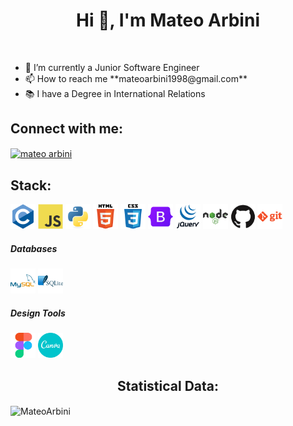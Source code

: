 <h1 align="center">Hi 👋, I'm Mateo Arbini</h1>
<br>

<ul>
  <li>🌱 I’m currently a Junior Software Engineer</li>
  <li>📫 How to reach me **mateoarbini1998@gmail.com**</li>
  <li>📚 I have a Degree in International Relations</li>
</ul>

<h2 align="left">Connect with me:</h2>
<a href="https://www.linkedin.com/in/mateo-arbini-1493691a8/" target="blank">
<img align="center" src="https://raw.githubusercontent.com/rahuldkjain/github-profile-readme-generator/master/src/images/icons/Social/linked-in-alt.svg" alt="mateo arbini" width="30" /> </a>

<br>

<h2 align="left">Stack:</h2>
<div>
  <div>
    <img src="https://raw.githubusercontent.com/devicons/devicon/master/icons/c/c-original.svg" alt="C" width="40"/>
    <img src="https://raw.githubusercontent.com/devicons/devicon/master/icons/javascript/javascript-original.svg" alt="Javascript" width="40"/>
    <img src="https://raw.githubusercontent.com/devicons/devicon/master/icons/python/python-original.svg" alt="Python" width="40"/>
    <img src="https://github.com/devicons/devicon/blob/master/icons/html5/html5-original-wordmark.svg" alt="HTML" width="40"/>
    <img src="https://github.com/devicons/devicon/blob/master/icons/css3/css3-original-wordmark.svg" alt="CSS" width="40"/>
    <img src="https://github.com/devicons/devicon/blob/master/icons/bootstrap/bootstrap-original.svg" alt="Bootstrap" width="40"/>
    <img src="https://github.com/devicons/devicon/blob/master/icons/jquery/jquery-original-wordmark.svg" alt="JQuery" width="40"/>
    <img src="https://github.com/devicons/devicon/blob/master/icons/nodejs/nodejs-original-wordmark.svg" alt="NodeJS" width="40"/>
    <img src="https://github.com/devicons/devicon/blob/master/icons/github/github-original.svg" alt="Github" width="40"/>
    <img src="https://github.com/devicons/devicon/blob/master/icons/git/git-plain-wordmark.svg" alt="Git" width="40"/>
  </div>
  <div>
    <h5> Databases </h5>
    <img src="https://raw.githubusercontent.com/devicons/devicon/master/icons/mysql/mysql-original-wordmark.svg" alt="MySQL" width="40"/>
    <img src="https://github.com/devicons/devicon/blob/master/icons/sqlite/sqlite-original-wordmark.svg" alt="SQLite" width="40"
  </div>
  <div>
    <h5> Design Tools </h5>
    <img src="https://github.com/devicons/devicon/blob/master/icons/figma/figma-original.svg" alt="Figma" width="40"/>
    <img src="https://github.com/devicons/devicon/blob/master/icons/canva/canva-original.svg" alt="Canva" width="40"
  </div>

<br>
  
<h2 align="center">Statistical Data:</h2>
<img align="center" src="https://github-readme-stats.vercel.app/api/top-langs?username=MateoArbini&show_icons=true&locale=en&bg_color=0d1117&text_color=ffffff&layout=compact"
alt="MateoArbini" bg_color=#808080/>
